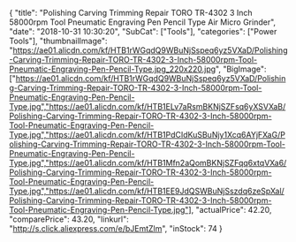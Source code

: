 {
	"title": "Polishing Carving Trimming Repair TORO TR-4302 3 Inch 58000rpm Tool Pneumatic Engraving Pen Pencil Type Air Micro Grinder",
	"date": "2018-10-31 10:30:20",
	"SubCat": ["Tools"],
	"categories": ["Power Tools"],
	"thumbnailImage": "https://ae01.alicdn.com/kf/HTB1rWGqdQ9WBuNjSspeq6yz5VXaD/Polishing-Carving-Trimming-Repair-TORO-TR-4302-3-Inch-58000rpm-Tool-Pneumatic-Engraving-Pen-Pencil-Type.jpg_220x220.jpg",
	"BigImage": ["https://ae01.alicdn.com/kf/HTB1rWGqdQ9WBuNjSspeq6yz5VXaD/Polishing-Carving-Trimming-Repair-TORO-TR-4302-3-Inch-58000rpm-Tool-Pneumatic-Engraving-Pen-Pencil-Type.jpg","https://ae01.alicdn.com/kf/HTB1ELv7aRsmBKNjSZFsq6yXSVXaB/Polishing-Carving-Trimming-Repair-TORO-TR-4302-3-Inch-58000rpm-Tool-Pneumatic-Engraving-Pen-Pencil-Type.jpg","https://ae01.alicdn.com/kf/HTB1PdCIdKuSBuNjy1Xcq6AYjFXaG/Polishing-Carving-Trimming-Repair-TORO-TR-4302-3-Inch-58000rpm-Tool-Pneumatic-Engraving-Pen-Pencil-Type.jpg","https://ae01.alicdn.com/kf/HTB1Mfn2aQomBKNjSZFqq6xtqVXa6/Polishing-Carving-Trimming-Repair-TORO-TR-4302-3-Inch-58000rpm-Tool-Pneumatic-Engraving-Pen-Pencil-Type.jpg","https://ae01.alicdn.com/kf/HTB1EE9JdQSWBuNjSszdq6zeSpXal/Polishing-Carving-Trimming-Repair-TORO-TR-4302-3-Inch-58000rpm-Tool-Pneumatic-Engraving-Pen-Pencil-Type.jpg"],
	"actualPrice": 42.20,
	"comparePrice": 43.20,
	"linkurl": "http://s.click.aliexpress.com/e/bJEmtZlm",
	"inStock": 74
}
